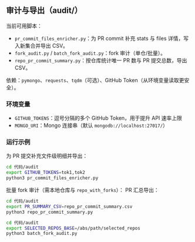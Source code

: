 ## 审计与导出（audit/）

当前可用脚本：
- `pr_commit_files_enricher.py`：为 PR commit 补充 stats 与 files 详情，写入新集合并导出 CSV。
- `fork_audit.py` / `batch_fork_audit.py`：fork 审计（单仓/批量）。
- `repo_pr_commit_summary.py`：按仓库统计唯一 PR 数与 PR 提交总数，导出 CSV。

依赖：`pymongo`、`requests`、`tqdm`（可选）、GitHub Token（从环境变量读取更安全）。

### 环境变量
- `GITHUB_TOKENS`：逗号分隔的多个 GitHub Token，用于提升 API 速率上限
- `MONGO_URI`：Mongo 连接串（默认 `mongodb://localhost:27017/`）

### 运行示例
为 PR 提交补充文件级明细并导出：
```bash
cd 代码/audit
export GITHUB_TOKENS=tok1,tok2
python3 pr_commit_files_enricher.py
```

批量 fork 审计（需本地仓库与 `repo_with_forks`）：
PR 汇总导出：
```bash
cd 代码/audit
export PR_SUMMARY_CSV=repo_pr_commit_summary.csv
python3 repo_pr_commit_summary.py
```
```bash
cd 代码/audit
export SELECTED_REPOS_BASE=/abs/path/selected_repos
python3 batch_fork_audit.py
```

